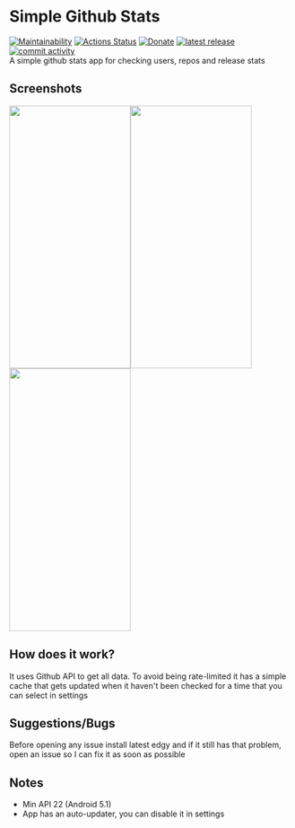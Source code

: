 # Simple Github Stats
[![Maintainability](https://api.codeclimate.com/v1/badges/ca4a7c3b3da337261dce/maintainability)](https://codeclimate.com/github/micrusa/SimpleGithubStats/maintainability) [![Actions Status](https://github.com/micrusa/SimpleGithubStats/workflows/CI/badge.svg)](https://github.com/micrusa/SimpleGithubStats/actions) [![Donate](https://img.shields.io/badge/Donate-PayPal-green.svg)](https://www.paypal.me/migueelcs) [![latest release](https://img.shields.io/github/release/micrusa/SimpleGithubStats.svg?label=latest%20release&style=flat)](https://github.com/micrusa/SimpleGithubStats/releases/latest) [![commit activity](https://img.shields.io/github/commit-activity/m/micrusa/SimpleGithubStats)](https://github.com/micrusa/SimpleGithubStats/commits/master)<br/>
A simple github stats app for checking users, repos and release stats

## Screenshots
<img width="216" height="468" src="https://github.com/micrusa/SimpleGithubStats/raw/master/ss1.jpg"/><img width="216" height="468" src="https://github.com/micrusa/SimpleGithubStats/raw/master/ss2.jpg"/><img width="216" height="468" src="https://github.com/micrusa/SimpleGithubStats/raw/master/ss3.jpg"/>

## How does it work?
It uses Github API to get all data. To avoid being rate-limited it has a simple cache that gets updated when it haven't been checked for a time that you can select in settings

## Suggestions/Bugs
Before opening any issue install latest edgy and if it still has that problem, open an issue so I can fix it as soon as possible

## Notes
- Min API 22 (Android 5.1)
- App has an auto-updater, you can disable it in settings
